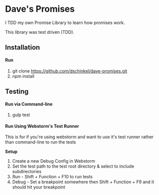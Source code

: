 # Dave's Promises
I TDD my own Promise Library to learn how promises work.

This library was test driven (TDD).

## Installation
#### Run

1. git clone https://github.com/dschinkel/dave-promises.git
2. npm install

## Testing

#### Run via Command-line

1. gulp test
               
#### Run Using Webstorm's Test Runner

This is for if you're using webstorm and want to use it's test runner rather than command-line to run the tests

**Setup**

1. Create a new Debug Config in Webstorm
2. Set the test path to the test root directory & select to include subdirectories
3. Run - Shift + Function + F10 to run tests
4. Debug - Set a breakpoint somewhere then Shift + Function + F9 and it should hit your breakpoint
